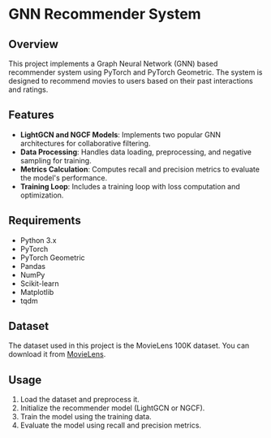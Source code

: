 # GNN Recommender System

## Overview
This project implements a Graph Neural Network (GNN) based recommender system using PyTorch and PyTorch Geometric. The system is designed to recommend movies to users based on their past interactions and ratings.

## Features
- **LightGCN and NGCF Models**: Implements two popular GNN architectures for collaborative filtering.
- **Data Processing**: Handles data loading, preprocessing, and negative sampling for training.
- **Metrics Calculation**: Computes recall and precision metrics to evaluate the model's performance.
- **Training Loop**: Includes a training loop with loss computation and optimization.

## Requirements
- Python 3.x
- PyTorch
- PyTorch Geometric
- Pandas
- NumPy
- Scikit-learn
- Matplotlib
- tqdm


## Dataset
The dataset used in this project is the MovieLens 100K dataset. You can download it from [MovieLens](https://grouplens.org/datasets/movielens/100k/).

## Usage
1. Load the dataset and preprocess it.
2. Initialize the recommender model (LightGCN or NGCF).
3. Train the model using the training data.
4. Evaluate the model using recall and precision metrics.
